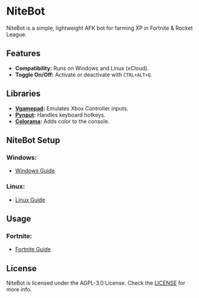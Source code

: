 # NiteBot

NiteBot is a simple, lightweight AFK bot for farming XP in Fortnite & Rocket League.

## Features

- **Compatibility:** Runs on Windows and Linux (xCloud).
- **Toggle On/Off:** Activate or deactivate with `CTRL+ALT+Q`.

## Libraries

- **[Vgamepad](https://pypi.org/project/vgamepad):** Emulates Xbox Controller inputs.
- **[Pynput](https://pypi.org/project/pynput):** Handles keyboard hotkeys.
- **[Colorama](https://pypi.org/project/colorama):** Adds color to the console.

## NiteBot Setup 

### Windows:
- [Windows Guide](https://github.com/takiem/NiteBot/wiki/Windows-Guide)
### Linux:
- [Linux Guide](https://github.com/takiem/NiteBot/wiki/Linux-Guide)

## Usage

### Fortnite:
 - [Fortnite Guide](https://github.com/takiem/NiteBot/wiki/NiteBot-Fortnite-Guide)


## License

NiteBot is licensed under the AGPL-3.0 License. Check the [LICENSE](LICENSE) for more info.